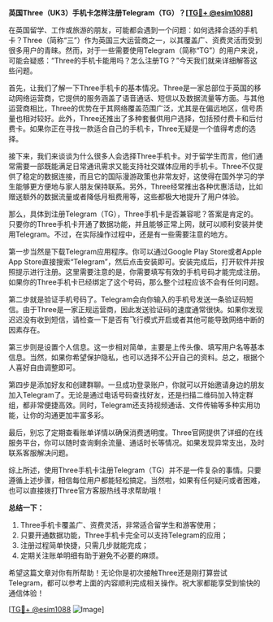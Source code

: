 **英国Three（UK3）手机卡怎样注册Telegram（TG）？[[TG💪+ @esim1088](https://t.me/s/esim1088)]**

在英国留学、工作或旅游的朋友，可能都会遇到一个问题：如何选择合适的手机卡？Three（简称“三”）作为英国三大运营商之一，以其覆盖广、资费灵活而受到很多用户的青睐。然而，对于一些需要使用Telegram（简称“TG”）的用户来说，可能会疑惑：“Three的手机卡能用吗？怎么注册TG？”今天我们就来详细解答这些问题。

首先，让我们了解一下Three手机卡的基本情况。Three是一家总部位于英国的移动网络运营商，它提供的服务涵盖了语音通话、短信以及数据流量等方面。与其他运营商相比，Three的优势在于其网络覆盖范围广泛，尤其是在偏远地区，信号质量也相对较好。此外，Three还推出了多种套餐供用户选择，包括预付费卡和后付费卡。如果你正在寻找一款适合自己的手机卡，Three无疑是一个值得考虑的选择。

接下来，我们来谈谈为什么很多人会选择Three手机卡。对于留学生而言，他们通常需要一部既能满足日常通讯需求又能支持社交媒体应用的手机卡。Three不仅提供了稳定的数据连接，而且它的国际漫游政策也非常友好，这使得在国外学习的学生能够更方便地与家人朋友保持联系。另外，Three经常推出各种优惠活动，比如赠送额外的数据流量或者降低月租费用等，这些都极大地提升了用户体验。

那么，具体到注册Telegram（TG），Three手机卡是否兼容呢？答案是肯定的。只要你的Three手机卡开通了数据功能，并且能够正常上网，就可以顺利安装并使用Telegram。不过，在实际操作过程中，还是有一些需要注意的地方。

第一步当然是下载Telegram应用程序。你可以通过Google Play Store或者Apple App Store直接搜索“Telegram”，然后点击安装即可。安装完成后，打开软件并按照提示进行注册。这里需要注意的是，你需要填写有效的手机号码才能完成注册。如果你的Three手机卡已经绑定了这个号码，那么整个过程应该不会有任何问题。

第二步就是验证手机号码了。Telegram会向你输入的手机号发送一条验证码短信。由于Three是一家正规运营商，因此发送验证码的速度通常很快。如果你发现迟迟没有收到短信，请检查一下是否有飞行模式开启或者其他可能导致网络中断的因素存在。

第三步则是设置个人信息。这一步相对简单，主要是上传头像、填写用户名等基本信息。当然，如果你希望保护隐私，也可以选择不公开自己的资料。总之，根据个人喜好自由调整即可。

第四步是添加好友和创建群聊。一旦成功登录账户，你就可以开始邀请身边的朋友加入Telegram了。无论是通过电话号码查找好友，还是扫描二维码加入特定群组，都非常便捷高效。同时，Telegram还支持视频通话、文件传输等多种实用功能，让你的沟通更加丰富多彩。

最后，别忘了定期查看账单详情以确保消费透明度。Three官网提供了详细的在线服务平台，你可以随时查询剩余流量、通话时长等情况。如果发现异常支出，及时联系客服解决问题。

综上所述，使用Three手机卡注册Telegram（TG）并不是一件复杂的事情。只要遵循上述步骤，相信每位用户都能轻松搞定。当然啦，如果有任何疑问或者困难，也可以直接拨打Three官方客服热线寻求帮助哦！

**总结一下：**
1. Three手机卡覆盖广、资费灵活，非常适合留学生和游客使用；
2. 只要开通数据功能，Three手机卡完全可以支持Telegram的应用；
3. 注册过程简单快捷，只需几步就能完成；
4. 定期关注账单明细有助于避免不必要的麻烦。

希望这篇文章对你有所帮助！无论你是初次接触Three还是刚打算尝试Telegram，都可以参考上面的内容顺利完成相关操作。祝大家都能享受到愉快的通信体验！

[[TG💪+ @esim1088](https://t.me/s/esim1088) ![Image](https://i.postimg.cc/4NQfJmqS/Snipaste-2025-05-13-00-14-12.png)]